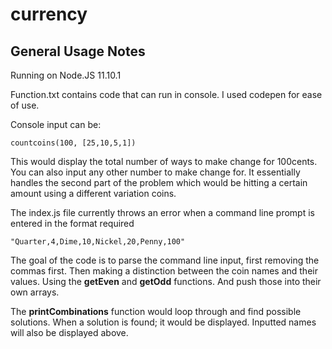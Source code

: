 # currency

General Usage Notes
--------------------

Running on Node.JS 11.10.1

Function.txt contains code that can run in console. I used codepen for ease of use.

 Console input can be:

`countcoins(100, [25,10,5,1])`

This would display the total number of ways to make change for 100cents. You can also input any other number to make change for. It essentially handles the second part of the problem which would be hitting a certain amount using a different variation coins.

The index.js file currently throws an error when a command line prompt is entered in the format required

`"Quarter,4,Dime,10,Nickel,20,Penny,100"`

The goal of the code is to parse the command line input, first removing the commas first. Then making a distinction between the coin names and their values. Using the __getEven__ and __getOdd__ functions. And push those into their own arrays.

The __printCombinations__ function would loop through and find possible solutions. When a solution is found; it would be displayed. Inputted names will also be displayed above.
